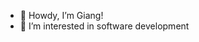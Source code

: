 - 👋 Howdy, I’m Giang!
- 👀 I’m interested in software development


<!---
qgiang124/qgiang124 is a ✨ special ✨ repository because its `README.md` (this file) appears on your GitHub profile.
You can click the Preview link to take a look at your changes.
--->
